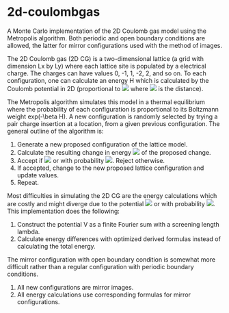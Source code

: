 # 2d-coulombgas
A Monte Carlo implementation of the 2D Coulomb gas model using the Metropolis algorithm. Both periodic and open boundary conditions are allowed, the latter for mirror configurations used with the method of images.

The 2D Coulomb gas (2D CG) is a two-dimensional lattice (a grid with dimension Lx by Ly) where each lattice site is populated by a electrical charge. The charges can have values 0, -1, 1, -2, 2, and so on. To each configuration, one can calculate an energy H which is calculated by the Coulomb potential in 2D (proportional to <img src="https://render.githubusercontent.com/render/math?math={\color{grey} -\ln(r)}"> where <img src="https://render.githubusercontent.com/render/math?math={\color{gray}r}"> is the distance).

The Metropolis algorithm simulates this model in a thermal equilibrium where the probability of each configuration is proportional to its Boltzmann weight exp(-\beta H). A new configuration is randomly selected by trying a pair charge insertion at a location, from a given previous configuration. The general outline of the algorithm is:
1. Generate a new proposed configuration of the lattice model.
2. Calculate the resulting change in energy <img src="https://render.githubusercontent.com/render/math?math={\color{gray}\ \Delta H}"> of the proposed change.
3. Accept if <img src="https://render.githubusercontent.com/render/math?math={\color{gray}\ \Delta H \leq 0}"> or with probability <img src="https://render.githubusercontent.com/render/math?math={\color{gray}\ e^{-\beta \Delta H}}">. Reject otherwise.
4. If accepted, change to the new proposed lattice configuration and update values.
5. Repeat.

Most difficulties in simulating the 2D CG are the energy calculations which are costly and might diverge due to the potential <img src="https://render.githubusercontent.com/render/math?math={\color{gray}\ \Delta H \leq 0}"> or with probability <img src="https://render.githubusercontent.com/render/math?math={\color{gray}\ V \sim -\ln(r)}">. This implementation does the following:
1. Construct the potential V as a finite Fourier sum with a screening length lambda.
2. Calculate energy differences with optimized derived formulas instead of calculating the total energy.

The mirror configuration with open boundary condition is somewhat more difficult rather than a regular configuration with periodic boundary conditions.
1. All new configurations are mirror images.
2. All energy calculations use corresponding formulas for mirror configurations.

